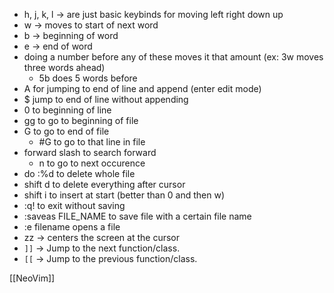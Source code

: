 - h, j, k, l  -> are just basic keybinds for moving left right down up
- w  -> moves to start of next word 
- b -> beginning of word
- e -> end of word
- doing a number before any of these moves it that amount (ex: 3w moves three words ahead)
	- 5b does 5 words before
- A for jumping to end of line and append (enter edit mode)
- $ jump to end of line without appending
- 0 to beginning of line
- gg to go to beginning of file
- G to go to end of file
	- #G to go to that line in file
- forward slash to search forward
	- n to go to next occurence
- do :%d to delete whole file
- shift d to delete everything after cursor
- shift i to insert at start (better than 0 and then w)
- :q! to exit without saving
- :saveas FILE_NAME to save file with a certain file name
- :e filename opens a file
- zz -> centers the screen at the cursor
- `]]` → Jump to the next function/class.
- `[[` → Jump to the previous function/class.


[[NeoVim]]